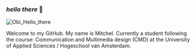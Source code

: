 ### _hello there_ 👋

![Obi_Hello_there](/assets/images/hello_there.gif)

Welcome to my GitHub. 
My name is Mitchel. Currently a student following the course: Communication and Multimedia design (CMD) at the University of Applied Sciences / Hogeschool van Amsterdam. 
